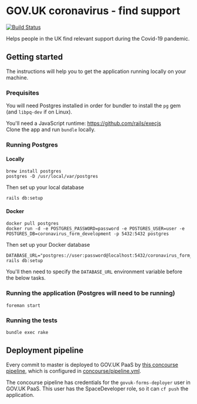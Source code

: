 # GOV.UK coronavirus - find support

[![Build Status](https://travis-ci.com/alphagov/govuk-coronavirus-find-support.svg?branch=master)](https://travis-ci.com/alphagov/govuk-coronavirus-find-support)

Helps people in the UK find relevant support during the Covid-19 pandemic.

## Getting started

The instructions will help you to get the application running
locally on your machine.

### Prequisites

You will need Postgres installed in order for bundler to install the `pg` gem (and `libpq-dev` if on Linux).  

You'll need a JavaScript runtime: https://github.com/rails/execjs  
Clone the app and run `bundle` locally.  

### Running Postgres

#### Locally

    brew install postgres
    postgres -D /usr/local/var/postgres

Then set up your local database

    rails db:setup

#### Docker

    docker pull postgres
    docker run -d -e POSTGRES_PASSWORD=password -e POSTGRES_USER=user -e POSTGRES_DB=coronavirus_form_development -p 5432:5432 postgres

Then set up your Docker database

    DATABASE_URL="postgres://user:password@localhost:5432/coronavirus_form_development" rails db:setup

You'll then need to specify the `DATABASE_URL` environment variable before the below tasks.

### Running the application (Postgres will need to be running)

    foreman start

### Running the tests

    bundle exec rake


## Deployment pipeline

Every commit to master is deployed to GOV.UK PaaS by
[this concourse pipeline](https://cd.gds-reliability.engineering/teams/govuk-tools/pipelines/govuk-corona-find-support),
which is configured in [concourse/pipeline.yml](concourse/pipeline.yml).

The concourse pipeline has credentials for the `govuk-forms-deployer` user in
GOV.UK PaaS. This user has the SpaceDeveloper role, so it can `cf push` the application.
